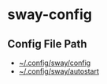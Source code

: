 
# sway-config

## Config File Path

* [~/.config/sway/config](config)
* [~/.config/sway/autostart](autostart)
